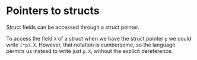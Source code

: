 # Pointers to structs

Struct fields can be accessed through a struct pointer.

To access the field `X` of a struct when we have the struct pointer `p` we could write `(*p).X`.
However, that notation is cumbersome, so the language permits us instead to write just `p.X`, without the explicit dereference.

